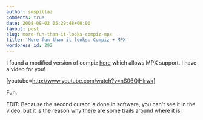 ```yaml
---
author: smspillaz
comments: true
date: 2008-08-02 05:29:48+00:00
layout: post
slug: more-fun-than-it-looks-compiz-mpx
title: 'More fun than it looks: Compiz + MPX'
wordpress_id: 292
---
```


I found a modified version of compiz [here](http://gitweb.freedesktop.org/?p=users/whot/compiz.git;a=summary) which allows MPX support. I have a video for you!

[youtube=http://www.youtube.com/watch?v=nS06QjHlrwk]

Fun.

EDIT: Because the second cursor is done in software, you can't see it in the video, but it is the reason why there are some trails around where it is.
